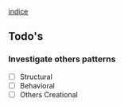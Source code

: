 [indice](README.md)

## Todo's

### Investigate others patterns
- [ ] Structural
- [ ] Behavioral
- [ ] Others Creational
